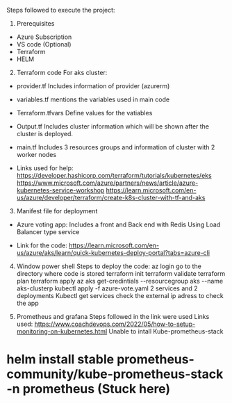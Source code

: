 Steps followed to execute the project:

1) Prerequisites 
- Azure Subscription
- VS code (Optional)
- Terraform  
- HELM

2) Terraform code For aks cluster:
- provider.tf
  Includes information of provider (azurerm)
- variables.tf
  mentions the variables used in main code
- Terraform.tfvars
  Define values for the vatiables
- Output.tf
  Includes cluster information which will be shown after the cluster is deployed.
- main.tf
  Includes 3 resources groups and information of cluster with 2 worker nodes

- Links used for help: 
  https://developer.hashicorp.com/terraform/tutorials/kubernetes/eks
  https://www.microsoft.com/azure/partners/news/article/azure-kubernetes-service-workshop
  https://learn.microsoft.com/en-us/azure/developer/terraform/create-k8s-cluster-with-tf-and-aks

3) Manifest file for deployment
- Azure voting app:
  Includes a front and Back end with Redis
  Using Load Balancer type service

- Link for the code: 
  https://learn.microsoft.com/en-us/azure/aks/learn/quick-kubernetes-deploy-portal?tabs=azure-cli

4) Window power shell
Steps to deploy the code:
    az login
    go to the directory where code is stored
    terraform init
    terraform validate
    terraform plan 
    terraform apply 
    az aks get-credintials --resourcegroup aks --name aks-clusterp
    kubectl apply -f azure-vote.yaml
        2 services and 2 deployments
    Kubectl get services
        check the external ip adress to check the app
    
5) Prometheus and grafana
Steps followed in the link were used
Links used: https://www.coachdevops.com/2022/05/how-to-setup-monitoring-on-kubernetes.html
Unable to intall Kube-prometheus-stack
 # helm install stable prometheus-community/kube-prometheus-stack -n prometheus (Stuck here)
